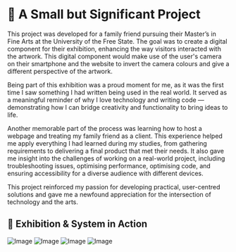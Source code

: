#  🎨 A Small but Significant Project

This project was developed for a family friend pursuing their Master’s in Fine Arts at the University of the Free State. The goal was to create a digital component for their exhibition, enhancing the way visitors interacted with the artwork. This digital component would make use of the user's camera on their smartphone and the website to invert the camera colours and give a different perspective of the artwork.

Being part of this exhibition was a proud moment for me, as it was the first time I saw something I had written being used in the real world. It served as a meaningful reminder of why I love technology and writing code — demonstrating how I can bridge creativity and functionality to bring ideas to life.

Another memorable part of the process was learning how to host a webpage and treating my family friend as a client. This experience helped me apply everything I had learned during my studies, from gathering requirements to delivering a final product that met their needs. It also gave me insight into the challenges of working on a real-world project, including troubleshooting issues, optimising performance, optimising code, and ensuring accessibility for a diverse audience with different devices.

This project reinforced my passion for developing practical, user-centred solutions and gave me a newfound appreciation for the intersection of technology and the arts.

##  📸 Exhibition & System in Action

![Image](https://github.com/user-attachments/assets/41c5c64e-7f35-44a3-a281-ca564a1b4998)
![Image](https://github.com/user-attachments/assets/7b26eb1b-2c06-4508-8717-66deae79b1ba)
![Image](https://github.com/user-attachments/assets/a02bcc91-21b6-42f3-baa5-269eeb613199)
![Image](https://github.com/user-attachments/assets/53477c8e-2757-4ace-bae7-ccd74ca16d75)
